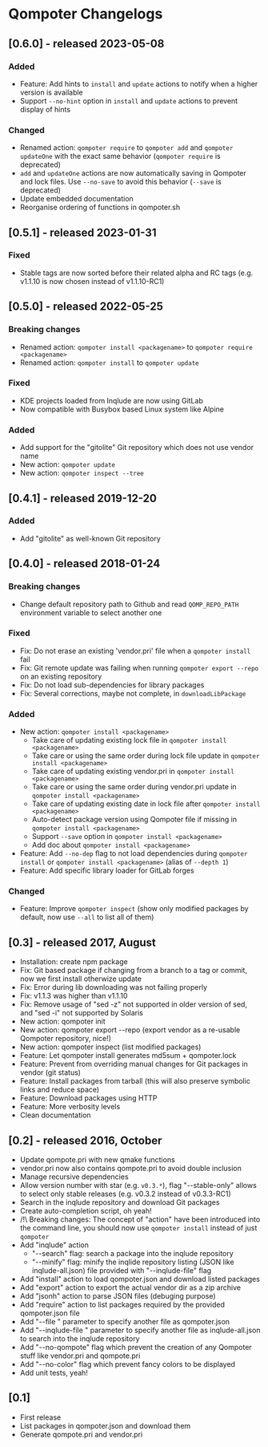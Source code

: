 Qompoter Changelogs
===================

[0.6.0] - released 2023-05-08
-------

### Added

* Feature: Add hints to `install` and `update` actions to notify when a higher version is available
* Support `--no-hint` option in `install` and `update` actions to prevent display of hints

### Changed

* Renamed action: `qompoter require` to `qompoter add` and `qompoter updateOne` with the exact same behavior (`qompoter require` is deprecated)
* `add` and `updateOne` actions are now automatically saving in Qompoter and lock files. Use `--no-save` to avoid this behavior (`--save` is deprecated)
* Update embedded documentation
* Reorganise ordering of functions in qompoter.sh

[0.5.1] - released 2023-01-31
-------

### Fixed

* Stable tags are now sorted before their related alpha and RC tags (e.g. v1.1.10 is now chosen instead of v1.1.10-RC1)

[0.5.0] - released 2022-05-25
-------

### Breaking changes

* Renamed action: `qompoter install <packagename>` to `qompoter require <packagename>`
* Renamed action: `qompoter install` to `qompoter update`

### Fixed

* KDE projects loaded from Inqlude are now using GitLab
* Now compatible with Busybox based Linux system like Alpine

### Added

* Add support for the "gitolite" Git repository which does not use vendor name
* New action: `qompoter update`
* New action: `qompoter inspect --tree`

[0.4.1] - released 2019-12-20
-----------

### Added

* Add "gitolite" as well-known Git repository

[0.4.0] - released 2018-01-24
-------

### Breaking changes

* Change default repository path to Github and read `QOMP_REPO_PATH` environment variable to select another one

### Fixed

* Fix: Do not erase an existing 'vendor.pri' file when a `qompoter install` fail
* Fix: Git remote update was failing when running `qompoter export --repo` on an existing repository
* Fix: Do not load sub-dependencies for library packages
* Fix: Several corrections, maybe not complete, in `downloadLibPackage`

### Added

* New action: `qompoter install <packagename>`
  * Take care of updating existing lock file in `qompoter install <packagename>`
  * Take care or using the same order during lock file update in `qompoter install <packagename>`
  * Take care of updating existing vendor.pri in `qompoter install <packagename>`
  * Take care or using the same order during vendor.pri update in `qompoter install <packagename>`
  * Take care of updating existing date in lock file after `qompoter install <packagename>`
  * Auto-detect package version using Qompoter file if missing in `qompoter install <packagename>`
  * Support `--save` option in `qompoter install <packagename>`
  * Add doc about `qompoter install <packagename>`
* Feature: Add `--no-dep` flag to not load dependencies during `qompoter install` or `qompoter install <packagename>` (alias of `--depth 1`)
* Feature: Add specific library loader for GitLab forges

### Changed

* Feature: Improve `qompoter inspect` (show only modified packages by default, now use `--all` to list all of them)

[0.3] - released 2017, August
-----

* Installation: create npm package
* Fix: Git based package if changing from a branch to a tag or commit, now we first install otherwize update
* Fix: Error during lib downloading was not failing properly
* Fix: v1.1.3 was higher than v1.1.10
* Fix: Remove usage of "sed -z" not supported in older version of sed, and "sed -i" not supported by Solaris
* New action: qompoter init
* New action: qompoter export --repo (export vendor as a re-usable Qompoter repository, nice!)
* New action: qompoter inspect (list modified packages)
* Feature: Let qompoter install generates md5sum + qompoter.lock
* Feature: Prevent from overriding manual changes for Git packages in vendor (git status)
* Feature: Install packages from tarball (this will also preserve symbolic links and reduce space)
* Feature: Download packages using HTTP
* Feature: More verbosity levels
* Clean documentation

[0.2] - released 2016, October
-----

* Update qompote.pri with new qmake functions
* vendor.pri now also contains qompote.pri to avoid double inclusion
* Manage recursive dependencies
* Allow version number with star (e.g. `v0.3.*`), flag "--stable-only" allows to select only stable releases (e.g. v0.3.2 instead of v0.3.3-RC1)
* Search in the inqlude repository and download Git packages
* Create auto-completion script, oh yeah!
* /!\ Breaking changes: The concept of "action" have been introduced into the command line, you should now use `qompoter install` instead of just `qompoter`
* Add "inqlude" action
  * "--search" flag: search a package into the inqlude repository
  * "--minify" flag: minify the inqlide repository listing (JSON like inqlude-all.json) file provided with "--inqlude-file" flag
* Add "install" action to load qompoter.json and download listed packages
* Add "export" action to export the actual vendor dir as a zip archive
* Add "jsonh" action to parse JSON files (debuging purpose)
* Add "require" action to list packages required by the provided qompoter.json file
* Add "--file <file>" parameter to specify another file as qompoter.json
* Add "--inqlude-file <file>" parameter to specify another file as inqlude-all.json to search into the inqlude repository
* Add "--no-qompote" flag which prevent the creation of any Qompoter stuff like vendor.pri and qompote.pri
* Add "--no-color" flag which prevent fancy colors to be displayed
* Add unit tests, yeah!

[0.1]
-----

* First release
* List packages in qompoter.json and download them
* Generate qompote.pri and vendor.pri
